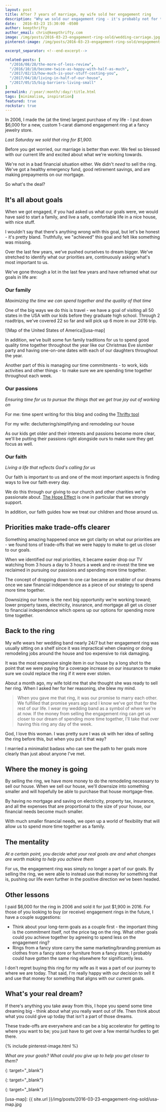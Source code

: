 ```yaml
---
layout: post
title: After 7 years of marriage, my wife sold her engagement ring
description: "Why we sold our engagement ring - it's probably not for the reasons you would think"
date:   2016-03-23 15:30:00 -0500
author: keepthrifty
author_email: chris@keepthrifty.com
image: /img/posts/2016-03-23-engagement-ring-sold/wedding-carriage.jpg
pinterest-image: /img/posts/2016-03-23-engagement-ring-sold/engagement-ring-sold

excerpt_separator: <!--end-excerpt-->

related-posts: [
  "/2016/08/28/the-more-of-less-review",
  "/2016/10/10/become-twice-as-happy-with-half-as-much",
  "/2017/02/13/how-much-is-your-stuff-costing-you",
  "/2017/04/10/living-in-half-of-our-house",
  "/2017/05/15/big-barriers-living-small"
]
permalink: /:year/:month/:day/:title.html
tags: [minimalism, inspiration]
featured: true
rockstar: true
---
```


In 2006, I made the (at the time) largest purchase of my life - I put down $6,000 for a new, custom 1-carat diamond engagement ring at a fancy jewelry store.

_Last Saturday we sold that ring for $1,900._

<!--end-excerpt-->

Before you get worried, our marriage is better than ever. We feel so blessed with our current life and excited about what we're working towards.

We're not in a bad financial situation either. We didn't _need_ to sell the ring. We've got a healthy emergency fund, good retirement savings, and are making prepayments on our mortgage.

So what's the deal?

## It's all about goals #

When we got engaged, if you had asked us what our goals were, we would have said to start a family, and live a safe, comfortable life in a nice house, with nice stuff.

I wouldn't say that there's anything wrong with this goal, but let's be honest - it's pretty bland. Truthfully, we "achieved" this goal and felt like something was missing.

Over the last few years, we've pushed ourselves to dream bigger. We've stretched to identify what our priorities are, continuously asking what's most important to us.

We've gone through a lot in the last few years and have reframed what our goals in life are:

### Our family ##

_Maximizing the time we can spend together and the quality of that time_

One of the big ways we do this is travel - we have a goal of visiting all 50 states in the USA with our kids before they graduate high school. Through 2 roadtrips, we've covered 22 so far and will pick up 6 more in our 2016 trip.

![Map of the United States of America][usa-map]

In addition, we've built some fun family traditions for us to spend good quality time together throughout the year like our Christmas Eve slumber party and having one-on-one dates with each of our daughters throughout the year.

Another part of this is managing our time commitments - to work, kids activities and other things - to make sure we are spending time together throughout each week.

### Our passions ##

_Ensuring time for us to pursue the things that we get true joy out of working on_

For me: time spent writing for this blog and coding the [Thrifty tool][thrifty-tool]

For my wife: decluttering/simplifying and remodeling our house

As our kids get older and their interests and passions become more clear, we'll be putting their passions right alongside ours to make sure they get focus as well.

### Our faith ##

_Living a life that reflects God's calling for us_

Our faith is important to us and one of the most important aspects is finding ways to live our faith every day.

We do this through our giving to our church and other charities we're passionate about. [The Hope Effect][the-hope-effect] is one in particular that we strongly support.

In addition, our faith guides how we treat our children and those around us.

## Priorities make trade-offs clearer #

Something amazing happened once we got clarity on what our priorities are - we found tons of trade-offs that we were happy to make to get us closer to our goals.

When we identified our real priorities, it became easier drop our TV watching from 3 hours a day to 3 hours a week and re-invest the time we reclaimed in pursuing our passions and spending more time together.

The concept of dropping down to one car became an enabler of our dreams once we saw financial independence as a piece of our strategy to spend more time together.

Downsizing our home is the next big opportunity we're working toward; lower property taxes, electricity, insurance, and mortgage all get us closer to financial independence which opens up our options for spending more time together.

## Back to the ring #

My wife wears her wedding band nearly 24/7 but her engagement ring was usually sitting on a shelf since it was impractical when cleaning or doing remodeling jobs around the house and too expensive to risk damaging.

It was the most expensive single item in our house by a long shot to the point that we were paying for a coverage increase on our insurance to make sure we could replace the ring if it were ever stolen.

About a month ago, my wife told me that she thought she was ready to sell her ring. When I asked her for her reasoning, she blew my mind.

> When you gave me that ring, it was our promise to marry each other. We fulfilled that promise years ago and I know we've got that for the rest of our life. I wear my wedding band as a symbol of where we're at now. If the money from selling the engagement ring can get us closer to our dream of spending more time together, I'll take that over having this ring any day of the week.

God, I love this woman. I was pretty sure I was ok with her idea of selling the ring before this, but when you put it that way?

I married a minimalist badass who can see the path to her goals more clearly than just about anyone I've met.

## Where the money is going #

By selling the ring, we have more money to do the remodeling necessary to sell our house. When we sell our house, we'll downsize into something smaller and will hopefully be able to purchase that house mortgage-free.

By having no mortgage and saving on electricity, property tax, insurance, and all the expenses that are proportional to the size of your house, our financial needs become much smaller.

With much smaller financial needs, we open up a world of flexibility that will allow us to spend more time together as a family.

## The mentality #

_At a certain point, you decide what your real goals are and what changes are worth making to help you achieve them_

For us, the engagement ring was simply no longer a part of our goals. By selling the ring, we were able to instead use that money for something that is, pushing our life even further in the positive direction we've been headed.

## Other lessons #

I paid $6,000 for the ring in 2006 and sold it for just $1,900 in 2016. For those of you looking to buy (or receive) engagement rings in the future, I have a couple suggestions:

* Think about your long-term goals as a couple first - the important thing is the commitment itself, not the price tag on the ring. What other goals could you achieve together by agreeing to spend less on the engagement ring?
* Rings from a fancy store carry the same marketing/branding premium as clothes from a fancy store or furniture from a fancy store; I probably could have gotten the same ring elsewhere for significantly less.

I don't regret buying this ring for my wife as it was a part of our journey to where we are today. That said, I'm really happy with our decision to sell it and use that money for something that aligns with our current goals.

## What's your real dream?

If there's anything you take away from this, I hope you spend some time dreaming big - think about what you really want out of life. Then think about what you could give up today that isn't a part of those dreams.

These trade-offs are everywhere and can be a big accelerator for getting to where you want to be; you just have to get over a few mental hurdles to get there.

{% include pinterest-image.html %}

_What are your goals? What could you give up to help you get closer to them?_

[the-hope-effect]: http://www.hopeeffect.com
{: target="_blank"}

[tweet-me]: http://www.twitter.com/keepthrifty
{: target="_blank"}

[thrifty-tool]: http://www.keepthrifty.com/thrifty/
{: target="_blank"}

[usa-map]: {{ site.url }}/img/posts/2016-03-23-engagement-ring-sold/usa-map.jpg
